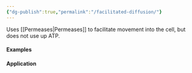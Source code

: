 ```yaml
---
{"dg-publish":true,"permalink":"/facilitated-diffusion/"}
---
```


Uses [[Permeases\|Permeases]] to facilitate movement into the cell, but does not use up ATP.

#### Examples

#### Application
